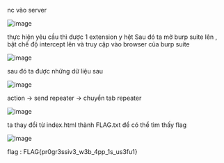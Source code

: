 nc vào server 

![image](https://github.com/PhanTrung2012/CTF/assets/121162586/9531e282-6448-4318-b86a-4999e6940640)

thực hiện yêu cầu thì được 1 extension y hệt 
Sau đó ta mở burp suite lên ,  bật chế độ intercept lên và truy cập vào browser của burp suite

![image](https://github.com/PhanTrung2012/CTF/assets/121162586/100d641a-55ec-4101-b1b2-2eb12bf16ee8)

sau đó ta được những dữ liệu sau

![image](https://github.com/PhanTrung2012/CTF/assets/121162586/7f55ed6f-c8f5-438a-b286-0ab57bfa0eb6)

action -> send repeater -> chuyển tab repeater

![image](https://github.com/PhanTrung2012/CTF/assets/121162586/13a71f98-df5d-4eff-8d1f-eda6d479dff3)

ta thay đổi từ index.html thành FLAG.txt để có thể tìm thấy flag

![image](https://github.com/PhanTrung2012/CTF/assets/121162586/4b278fc9-6a5f-4ce1-90a3-17913282ef99)

flag : FLAG{pr0gr3ssiv3_w3b_4pp_1s_us3fu1}
